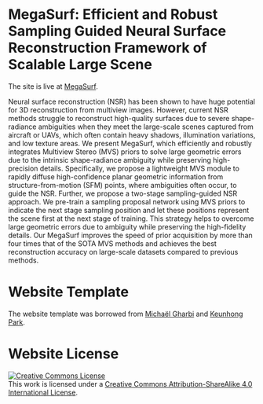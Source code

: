 # MegaSurf: Efficient and Robust Sampling Guided Neural Surface Reconstruction Framework of Scalable Large Scene

The site is live at [MegaSurf](https://megasurfnsr.github.io/megasurf/).

Neural surface reconstruction (NSR) has been shown to have huge potential for 3D reconstruction from multiview images. However, current NSR methods struggle to reconstruct high-quality surfaces due to severe shape-radiance ambiguities when they meet the large-scale scenes captured from aircraft or UAVs,  which often contain heavy shadows, illumination variations, and low texture areas. We present MegaSurf, which efficiently and robustly integrates Multiview Stereo (MVS) priors to solve large geometric errors due to the intrinsic shape-radiance ambiguity while preserving high-precision details. Specifically, we propose a lightweight MVS module to rapidly diffuse high-confidence planar geometric information from structure-from-motion (SFM) points, where ambiguities often occur, to guide the NSR. Further, we propose a two-stage sampling-guided NSR approach. We pre-train a sampling proposal network using MVS priors to indicate the next stage sampling position and let these positions represent the scene first at the next stage of training. This strategy helps to overcome large geometric errors due to ambiguity while preserving the high-fidelity details. Our MegaSurf improves the speed of prior acquisition by more than four times that of the SOTA MVS methods and achieves the best reconstruction accuracy on large-scale datasets compared to previous methods.

# Website Template

The website template was borrowed from [Michaël Gharbi](http://mgharbi.com/) and [Keunhong Park](https://github.com/nerfies/nerfies.github.io).


# Website License
<a rel="license" href="http://creativecommons.org/licenses/by-sa/4.0/"><img alt="Creative Commons License" style="border-width:0" src="https://i.creativecommons.org/l/by-sa/4.0/88x31.png" /></a><br />This work is licensed under a <a rel="license" href="http://creativecommons.org/licenses/by-sa/4.0/">Creative Commons Attribution-ShareAlike 4.0 International License</a>.
